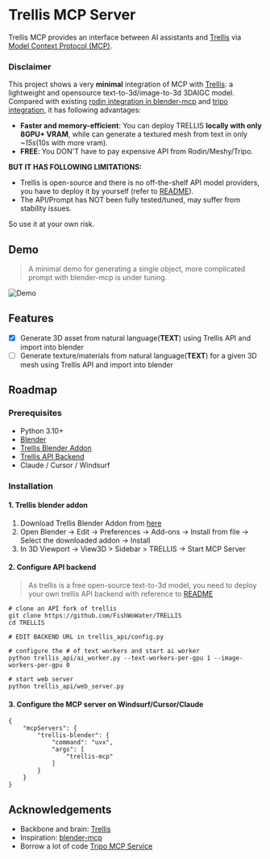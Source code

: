 # Trellis MCP Server

Trellis MCP provides an interface between AI assistants and [Trellis](https://github.com/microsoft/TRELLIS) via [Model Context Protocol (MCP)](https://modelcontextprotocol.io). 

### Disclaimer
This project shows a very **minimal** integration of MCP with [Trellis](https://github.com/microsoft/TRELLIS): a lightweight and opensource text-to-3d/image-to-3d 3DAIGC model. Compared with existing [rodin integration in blender-mcp](https://github.com/ahujasid/blender-mcp) and [tripo integration](https://github.com/VAST-AI-Research/tripo-mcp), it has following advantages: 
* **Faster and memory-efficient**: You can deploy TRELLIS **locally with only 8GPU+ VRAM**, while can generate a textured mesh from text in only *~15s*(10s with more vram).
* **FREE**: You DON'T have to pay expensive API from Rodin/Meshy/Tripo.

**BUT IT HAS FOLLOWING LIMITATIONS:**
* Trellis is open-source and there is no off-the-shelf API model providers, you have to deploy it by yourself (refer to [README](https://github.com/FishWoWater/TRELLIS/blob/dev/README_api.md)).
* The API/Prompt has NOT been fully tested/tuned, may suffer from stability issues. 

So use it at your own risk. 

## Demo 
> A minimal demo for generating a single object, more complicated prompt with blender-mcp is under tuning.

![Demo](assets/trellis_mcp_demo.gif)

## Features

- [x] Generate 3D asset from natural language(**TEXT**) using Trellis API and import into blender
- [ ] Generate texture/materials from natural language(**TEXT**) for a given 3D mesh using Trellis API and import into blender

## Roadmap  

### Prerequisites
- Python 3.10+
- [Blender](https://www.blender.org/download/)
- [Trellis Blender Addon](https://github.com/FishWoWater/trellis_blender)
- [Trellis API Backend](https://github.com/FishWoWater/TRELLIS)
- Claude / Cursor / Windsurf

### Installation
#### 1. Trellis blender addon 
1. Download Trellis Blender Addon from [here](https://github.com/FishWoWater/trellis_blender)
2. Open Blender -> Edit -> Preferences -> Add-ons -> Install from file -> Select the downloaded addon -> Install
3. In 3D Viewport -> View3D > Sidebar > TRELLIS -> Start MCP Server 

#### 2. Configure API backend 
> As trellis is a free open-source text-to-3d model, you need to deploy your own trellis API backend with reference to [README](https://github.com/FishWoWater/TRELLIS/blob/dev/README_api.md)
``` shell 
# clone an API fork of trellis 
git clone https://github.com/FishWoWater/TRELLIS
cd TRELLIS

# EDIT BACKEND URL in trellis_api/config.py

# configure the # of text workers and start ai worker
python trellis_api/ai_worker.py --text-workers-per-gpu 1 --image-workers-per-gpu 0

# start web server 
python trellis_api/web_server.py 
```

#### 3. Configure the MCP server on Windsurf/Cursor/Claude 
```text 
{
    "mcpServers": {
        "trellis-blender": {
            "command": "uvx",
            "args": [
                "trellis-mcp"
            ]
        }
    }
}
```

## Acknowledgements
- Backbone and brain: [Trellis](https://github.com/microsoft/TRELLIS)
- Inspiration: [blender-mcp](https://github.com/ahujasid/blender-mcp)
- Borrow a lot of code [Tripo MCP Service](https://github.com/VAST-AI-Research/tripo-mcp)

